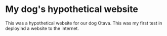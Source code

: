 # My dog's hypothetical website

This was a hypothetical website for our dog Otava. This was my first test in deployind a website to the internet.

